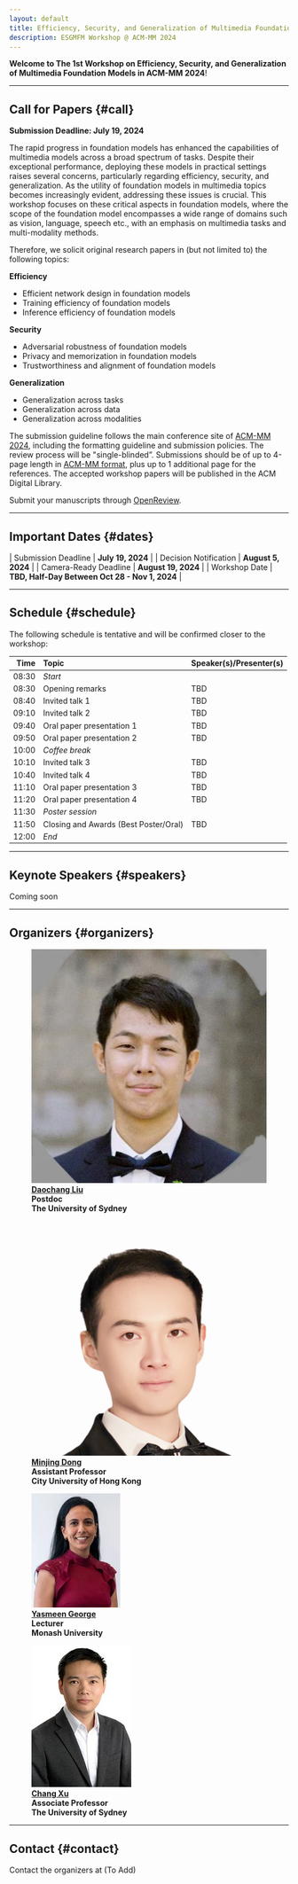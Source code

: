```yaml
---
layout: default
title: Efficiency, Security, and Generalization of Multimedia Foundation Models
description: ESGMFM Workshop @ ACM-MM 2024
---
```


**Welcome to The 1st Workshop on Efficiency, Security, and Generalization of Multimedia Foundation Models in ACM-MM 2024**!

---

## **Call for Papers** {#call}

**Submission Deadline: July 19, 2024**

The rapid progress in foundation models has enhanced the capabilities of multimedia models across a broad spectrum of tasks. Despite their exceptional performance, deploying these models in practical settings raises several concerns, particularly regarding efficiency, security, and generalization. As the utility of foundation models in multimedia topics becomes increasingly evident, addressing these issues is crucial. This workshop focuses on these critical aspects in foundation models, where the scope of the foundation model encompasses a wide range of domains such as vision, language, speech etc., with an emphasis on multimedia tasks and multi-modality methods. 

Therefore, we solicit original research papers in (but not limited to) the following topics:

**Efficiency**
- Efficient network design in foundation models
- Training efficiency of foundation models
- Inference efficiency of foundation models

**Security**
- Adversarial robustness of foundation models
- Privacy and memorization in foundation models
- Trustworthiness and alignment of foundation models

**Generalization**
- Generalization across tasks
- Generalization across data
- Generalization across modalities

The submission guideline follows the main conference site of [ACM-MM 2024](https://2024.acmmm.org/), including the formatting guideline and submission policies. 
The review process will be "single-blinded”.
Submissions should be of up to 4-page length in [ACM-MM format](https://2024.acmmm.org/files/ACM-MM24-paper-templates.zip), plus up to 1 additional page for the references.
The accepted workshop papers will be published in the ACM Digital Library.

Submit your manuscripts through [OpenReview]().

---
## **Important Dates** {#dates}

| Submission Deadline | **July 19, 2024** |
| Decision Notification | **August 5, 2024** |
| Camera-Ready Deadline | **August 19, 2024** |
| Workshop Date | **TBD, Half-Day Between Oct 28 - Nov 1, 2024** |

---

## **Schedule** {#schedule}

The following schedule is tentative and will be confirmed closer to the workshop:



|   **Time**  |         **Topic**        |                             **Speaker(s)/Presenter(s)**                            |
|------------:|:-------------------------|:-----------------------------------------------------------------------------------|
| 08:30 | *Start*                                |                                   |
| 08:30 | Opening remarks                        | TBD                               |
| 08:40 | Invited talk 1                         | TBD                               |
| 09:10 | Invited talk 2                         | TBD                               |
| 09:40 | Oral paper presentation 1              | TBD                               |
| 09:50 | Oral paper presentation 2              | TBD                               |
| 10:00 | *Coffee break*                         |                                   |
| 10:10 | Invited talk 3                         | TBD                               |
| 10:40 | Invited talk 4                         | TBD                               |
| 11:10 | Oral paper presentation 3              | TBD                               |
| 11:20 | Oral paper presentation 4              | TBD                               |
| 11:30 | *Poster session*                       |                                   |
| 11:50 | Closing and Awards (Best Poster/Oral)  | TBD                               |
| 12:00 | *End*                                  |                                   |

---

## **Keynote Speakers** {#speakers}

Coming soon

<!-- <div class="container">
    <figure>
        <a href="https://beerys.github.io/">
        <img class="img-author" src="assets/imgs/authors/cvpr2024/SaraBeery.jpeg" alt="Sara Beery"/></a>
        <b><br><a href="https://sites.google.com/cs.washington.edu/william-agnew/home">Sara Beery (She/Her)</a>
        <br>Assistant Professor<br>MIT</b>
    </figure>
    <figure>
        <a href="https://sites.google.com/cs.washington.edu/william-agnew/home">
        <img class="img-author" src="assets/imgs/authors/cvpr2024/WilliamAgnew.jpeg" alt="William Agnew"/></a>
        <b><br><a href="https://sites.google.com/cs.washington.edu/william-agnew/home">William Agnew</a>
        <br>CBI Postdoc Fellow<br>CMU</b>
    </figure>
</div>

<div class="bio-text">
<a href="https://beerys.github.io/"><b>Dr. Sara Beery</b></a>
is the Homer A. Burnell Career Development Professor in the MIT Faculty of Artificial Intelligence and Decision-Making. She was previously a visiting researcher at Google, working on large-scale urban forest monitoring as part of the Auto Arborist project. She received her PhD in Computing and Mathematical Sciences at Caltech in 2022, where she was advised by Pietro Perona and awarded the Amori Doctoral Prize for her thesis. Her research focuses on building computer vision methods that enable global-scale environmental and biodiversity monitoring across data modalities, tackling real-world challenges including geospatial and temporal domain shift, learning from imperfect data, fine-grained categories, and long-tailed distributions. She partners with industry, nongovernmental organizations, and government agencies to deploy her methods in the wild worldwide. She works toward increasing the diversity and accessibility of academic research in artificial intelligence through interdisciplinary capacity building and education, and has founded the AI for Conservation slack community, serves as the Biodiversity Community Lead for Climate Change AI, and founded and directs the Summer Workshop on Computer Vision Methods for Ecology.

 -->

---

## **Organizers** {#organizers}
<div class="container">

<figure>
    <a href="https://daochang.site/">
    <img class="img-author" src="assets/imgs/authors/daochang_liu.jpg" alt="Daochang Liu"/></a>
    <b><br><a href="https://daochang.site/">Daochang Liu</a>
    <br>Postdoc<br>The University of Sydney</b>
</figure>

<figure>
    <a href="https://www.cs.cityu.edu.hk/~minjdong/">
    <img class="img-author" src="assets/imgs/authors/minjing_dong.png" alt="Minjing Dong"/></a>
    <b><br><a href="https://www.cs.cityu.edu.hk/~minjdong/">Minjing Dong</a>
    <br>Assistant Professor<br>City University of Hong Kong</b>
</figure>


<figure>
    <a href="https://research.monash.edu/en/persons/yasmeen-george">
    <img class="img-author" src="assets/imgs/authors/yasmeen_george.webp" alt="Yasmeen George"/></a>
    <b><br><a href="https://research.monash.edu/en/persons/yasmeen-george">Yasmeen George</a>
    <br>Lecturer<br>Monash University</b>
</figure>


<figure>
    <a href="http://changxu.xyz/">
    <img class="img-author" src="assets/imgs/authors/chang_xu.png" alt="Chang Xu"/></a>
    <b><br><a href="http://changxu.xyz/">Chang Xu</a>
    <br>Associate Professor<br>The University of Sydney</b>
</figure>

</div>

---
## **Contact** {#contact}
Contact the organizers at (To Add)

<!-- **[responsibledata@googlegroups.com](mailto:responsibledata@googlegroups.com)** -->


